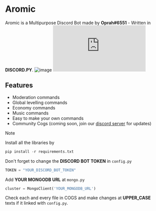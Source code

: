 # Aromic
Aromic is a Multipurpose Discord Bot made by **Oprah#6551** - Written in **DISCORD.PY**.
![image](https://img.shields.io/discord/999541224404942848?logo=discord&logoColor=white&label=Server)
![image](https://img.shields.io/pypi/v/discord.py?logo=discord&logoColor=white&label=Discord)

## Features
- Moderation commands
- Global levelling commands
- Economy commands
- Music commands
- Easy to make your own commands
- Community Cogs (coming soon, join our [discord server](https://discord.gg/pdbvV6h5cS) for updates)

> [!NOTE]
> Install all the libraries by
> ```python
> pip install -r requirements.txt
> ```
> Don't forget to change the **DISCORD BOT TOKEN** in `config.py`
> ```python
> TOKEN = "YOUR_DISCORD_BOT_TOKEN"
> ```
> Add **YOUR MONGODB URL** at `mongo.py`
> ```python
> cluster = MongoClient('YOUR_MONGODB_URL')
> ```
>  Check each and every file in COGS and make changes at **UPPER_CASE** texts if it linked with `config.py`. 

